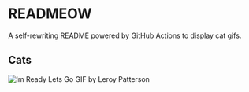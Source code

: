 # READMEOW

A self-rewriting README powered by GitHub Actions to display cat gifs.

## Cats

![Im Ready Lets Go GIF by Leroy Patterson](https://media1.giphy.com/media/CjmvTCZf2U3p09Cn0h/200.gif?cid=9acd02damuprgdwjf4j3297elcukrgey8yzl77mv0r5goom8&ep=v1_gifs_search&rid=200.gif&ct=g)
